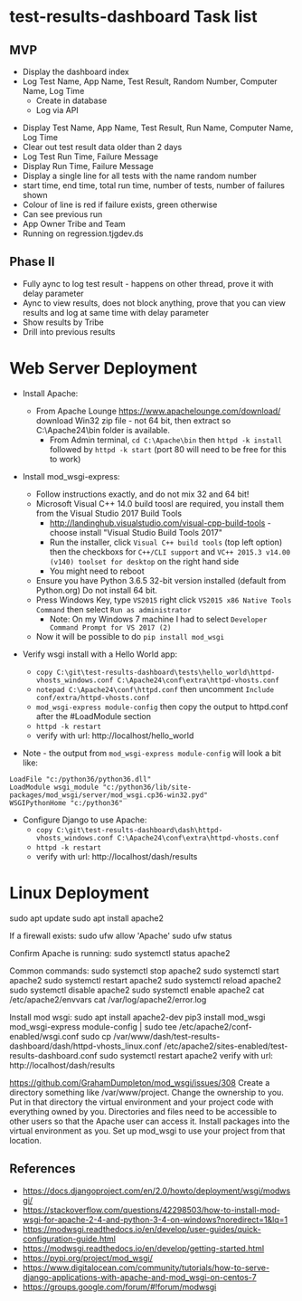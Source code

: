# test-results-dashboard Task list

## MVP

* Display the dashboard index
* Log Test Name, App Name, Test Result, Random Number, Computer Name, Log Time
    * Create in database
    * Log via API
- Display Test Name, App Name, Test Result, Run Name, Computer Name, Log Time
- Clear out test result data older than 2 days
- Log Test Run Time, Failure Message
- Display Run Time, Failure Message
- Display a single line for all tests with the name random number
- start time, end time, total run time, number of tests, number of failures shown
- Colour of line is red if failure exists, green otherwise
- Can see previous run
- App Owner Tribe and Team
- Running on regression.tjgdev.ds

## Phase II
- Fully aync to log test result - happens on other thread, prove it with delay parameter
- Aync to view results, does not block anything, prove that you can view results and log at same time with delay parameter
- Show results by Tribe
- Drill into previous results

# Web Server Deployment

* Install Apache:
    * From Apache Lounge https://www.apachelounge.com/download/ download Win32 zip file - not 64 bit, then extract so C:\Apache24\bin folder is available.
        * From Admin terminal, `cd C:\Apache\bin` then `httpd -k install` followed by `httpd -k start` (port 80 will need to be free for this to work)

* Install mod_wsgi-express:
    * Follow instructions exactly, and do not mix 32 and 64 bit!
    * Microsoft Visual C++ 14.0 build toosl are required, you install them from the Visual Studio 2017 Build Tools
        * http://landinghub.visualstudio.com/visual-cpp-build-tools - choose install "Visual Studio Build Tools 2017"
        * Run the installer, click `Visual C++ build tools` (top left option) then the checkboxs for `C++/CLI support` and `VC++ 2015.3 v14.00 (v140) toolset for desktop` on the right hand side
        * You might need to reboot
    * Ensure you have Python 3.6.5 32-bit version installed (default from Python.org) Do not install 64 bit. 
    * Press Windows Key, type `VS2015` right click `VS2015 x86 Native Tools Command` then select `Run as administrator`
        * Note: On my Windows 7 machine I had to select `Developer Command Prompt for VS 2017 (2)`
    * Now it will be possible to do `pip install mod_wsgi`

* Verify wsgi install with a Hello World app:
    * `copy C:\git\test-results-dashboard\tests\hello_world\httpd-vhosts_windows.conf C:\Apache24\conf\extra\httpd-vhosts.conf`
    * `notepad C:\Apache24\conf\httpd.conf` then uncomment `Include conf/extra/httpd-vhosts.conf`
    * `mod_wsgi-express module-config` then copy the output to httpd.conf after the #LoadModule section
    * `httpd -k restart`
    * verify with url: http://localhost/hello_world

* Note - the output from `mod_wsgi-express module-config` will look a bit like:
```
LoadFile "c:/python36/python36.dll"
LoadModule wsgi_module "c:/python36/lib/site-packages/mod_wsgi/server/mod_wsgi.cp36-win32.pyd"
WSGIPythonHome "c:/python36"
```

* Configure Django to use Apache:
    * `copy C:\git\test-results-dashboard\dash\httpd-vhosts_windows.conf C:\Apache24\conf\extra\httpd-vhosts.conf`
    * `httpd -k restart`
    * verify with url: http://localhost/dash/results

# Linux Deployment

sudo apt update
sudo apt install apache2

If a firewall exists:
sudo ufw allow 'Apache'
sudo ufw status

Confirm Apache is running:
sudo systemctl status apache2

Common commands:
sudo systemctl stop apache2
sudo systemctl start apache2
sudo systemctl restart apache2
sudo systemctl reload apache2
sudo systemctl disable apache2
sudo systemctl enable apache2
cat /etc/apache2/envvars
cat /var/log/apache2/error.log

Install mod wsgi:
sudo apt install apache2-dev
pip3 install mod_wsgi
mod_wsgi-express module-config | sudo tee /etc/apache2/conf-enabled/wsgi.conf
sudo cp /var/www/dash/test-results-dashboard/dash/httpd-vhosts_linux.conf /etc/apache2/sites-enabled/test-results-dashboard.conf
sudo systemctl restart apache2
verify with url: http://localhost/dash/results


https://github.com/GrahamDumpleton/mod_wsgi/issues/308
Create a directory something like /var/www/project. Change the ownership to you. Put in that directory the virtual environment and your project code with everything owned by you. Directories and files need to be accessible to other users so that the Apache user can access it. Install packages into the virtual environment as you. Set up mod_wsgi to use your project from that location.


## References
* https://docs.djangoproject.com/en/2.0/howto/deployment/wsgi/modwsgi/
* https://stackoverflow.com/questions/42298503/how-to-install-mod-wsgi-for-apache-2-4-and-python-3-4-on-windows?noredirect=1&lq=1
* https://modwsgi.readthedocs.io/en/develop/user-guides/quick-configuration-guide.html
* https://modwsgi.readthedocs.io/en/develop/getting-started.html
* https://pypi.org/project/mod_wsgi/
* https://www.digitalocean.com/community/tutorials/how-to-serve-django-applications-with-apache-and-mod_wsgi-on-centos-7
* https://groups.google.com/forum/#!forum/modwsgi


